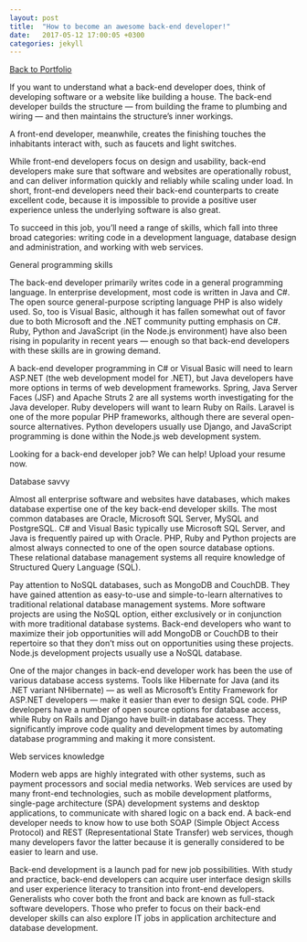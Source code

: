 ```yaml
---
layout: post
title:  "How to become an awesome back-end developer!"
date:   2017-05-12 17:00:05 +0300
categories: jekyll
---
```

[Back to Portfolio]( https://collinsmwiti.github.io/portfolio.io/)

If you want to understand what a back-end developer does, think of developing software or a website like building a house. The back-end developer builds the structure — from building the frame to plumbing and wiring — and then maintains the structure’s inner workings.

A front-end developer, meanwhile, creates the finishing touches the inhabitants interact with, such as faucets and light switches.

While front-end developers focus on design and usability, back-end developers make sure that software and websites are operationally robust, and can deliver information quickly and reliably while scaling under load. In short, front-end developers need their back-end counterparts to create excellent code, because it is impossible to provide a positive user experience unless the underlying software is also great.

To succeed in this job, you’ll need a range of skills, which fall into three broad categories: writing code in a development language, database design and administration, and working with web services.

General programming skills

The back-end developer primarily writes code in a general programming language. In enterprise development, most code is written in Java and C#. The open source general-purpose scripting language PHP is also widely used. So, too is Visual Basic, although it has fallen somewhat out of favor due to both Microsoft and the .NET community putting emphasis on C#. Ruby, Python and JavaScript (in the Node.js environment) have also been rising in popularity in recent years — enough so that back-end developers with these skills are in growing demand.

A back-end developer programming in C# or Visual Basic will need to learn ASP.NET (the web development model for .NET), but Java developers have more options in terms of web development frameworks. Spring, Java Server Faces (JSF) and Apache Struts 2 are all systems worth investigating for the Java developer. Ruby developers will want to learn Ruby on Rails. Laravel is one of the more popular PHP frameworks, although there are several open-source alternatives. Python developers usually use Django, and JavaScript programming is done within the Node.js web development system.

Looking for a back-end developer job? We can help! Upload your resume now.

Database savvy

Almost all enterprise software and websites have databases, which makes database expertise one of the key back-end developer skills. The most common databases are Oracle, Microsoft SQL Server, MySQL and PostgreSQL. C# and Visual Basic typically use Microsoft SQL Server, and Java is frequently paired up with Oracle. PHP, Ruby and Python projects are almost always connected to one of the open source database options. These relational database management systems all require knowledge of Structured Query Language (SQL).

Pay attention to NoSQL databases, such as MongoDB and CouchDB. They have gained attention as easy-to-use and simple-to-learn alternatives to traditional relational database management systems. More software projects are using the NoSQL option, either exclusively or in conjunction with more traditional database systems. Back-end developers who want to maximize their job opportunities will add MongoDB or CouchDB to their repertoire so that they don’t miss out on opportunities using these projects. Node.js development projects usually use a NoSQL database.

One of the major changes in back-end developer work has been the use of various database access systems. Tools like Hibernate for Java (and its .NET variant NHibernate) — as well as Microsoft’s Entity Framework for ASP.NET developers — make it easier than ever to design SQL code. PHP developers have a number of open source options for database access, while Ruby on Rails and Django have built-in database access. They significantly improve code quality and development times by automating database programming and making it more consistent.

Web services knowledge

Modern web apps are highly integrated with other systems, such as payment processors and social media networks. Web services are used by many front-end technologies, such as mobile development platforms, single-page architecture (SPA) development systems and desktop applications, to communicate with shared logic on a back end. A back-end developer needs to know how to use both SOAP (Simple Object Access Protocol) and REST (Representational State Transfer) web services, though many developers favor the latter because it is generally considered to be easier to learn and use.

Back-end development is a launch pad for new job possibilities. With study and practice, back-end developers can acquire user interface design skills and user experience literacy to transition into front-end developers. Generalists who cover both the front and back are known as full-stack software developers. Those who prefer to focus on their back-end developer skills can also explore IT jobs in application architecture and database development.
